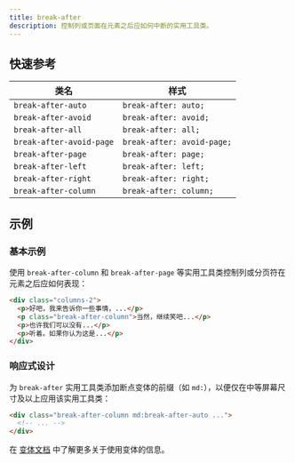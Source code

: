 ```yaml
---
title: break-after
description: 控制列或页面在元素之后应如何中断的实用工具类。
---
```


## 快速参考

| 类名                | 样式                   |
| ------------------- | ---------------------- |
| `break-after-auto`    | `break-after: auto;`   |
| `break-after-avoid`   | `break-after: avoid;`  |
| `break-after-all`     | `break-after: all;`    |
| `break-after-avoid-page` | `break-after: avoid-page;` |
| `break-after-page`    | `break-after: page;`   |
| `break-after-left`    | `break-after: left;`   |
| `break-after-right`   | `break-after: right;`  |
| `break-after-column`  | `break-after: column;` |

## 示例

### 基本示例

使用 `break-after-column` 和 `break-after-page` 等实用工具类控制列或分页符在元素之后应如何表现：

```html
<div class="columns-2">
  <p>好吧，我来告诉你一些事情，...</p>
  <p class="break-after-column">当然，继续笑吧...</p>
  <p>也许我们可以没有...</p>
  <p>听着。如果你认为这是...</p>
</div>
```

### 响应式设计

为 `break-after` 实用工具类添加断点变体的前缀（如 `md:`），以便仅在中等屏幕尺寸及以上应用该实用工具类：

```html
<div class="break-after-column md:break-after-auto ...">
  <!-- ... -->
</div>
```

在 [变体文档](https://tailwindcss.com/docs/responsive-design) 中了解更多关于使用变体的信息。
